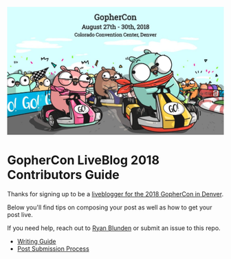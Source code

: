 ![](docs/img/gophercon-header.jpg)

# GopherCon LiveBlog 2018 Contributors Guide

Thanks for signing up to be a [liveblogger for the 2018 GopherCon in Denver](https://sourcegraph.com/gophercon).

Below you'll find tips on composing your post as well as how to get your post live.

If you need help, reach out to [Ryan Blunden](https://twitter.com/ryan_blunden) or submit an issue to this repo.

 - [Writing Guide](docs/writing-guide.md)
 - [Post Submission Process](docs/post-submission-process.md)
